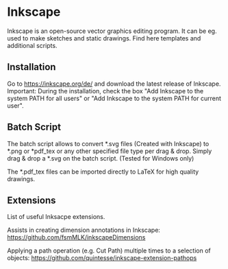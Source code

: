# Inkscape
Inkscape is an open-source vector graphics editing program. It can be eg. used to make sketches and static drawings. Find here templates and additional scripts.

## Installation
Go to https://inkscape.org/de/ and download the latest release of Inkscape. Important: During the installation, check the box "Add Inkscape to the system PATH for all users" or "Add Inkscape to the system PATH for current user".

## Batch Script
The batch script allows to convert *.svg files (Created with Inkscape) to *.png or *pdf_tex or any other specified file type per drag & drop. Simply drag & drop a *.svg on the batch script. (Tested for Windows only)

The  *.pdf_tex files can be imported directly to LaTeX for high quality drawings. 

## Extensions
List of useful Inksacpe extensions.

Assists in creating dimension annotations in Inkscape: 
https://github.com/fsmMLK/inkscapeDimensions

Applying a path operation (e.g. Cut Path) multiple times to a selection of objects: 
https://github.com/quintesse/inkscape-extension-pathops
